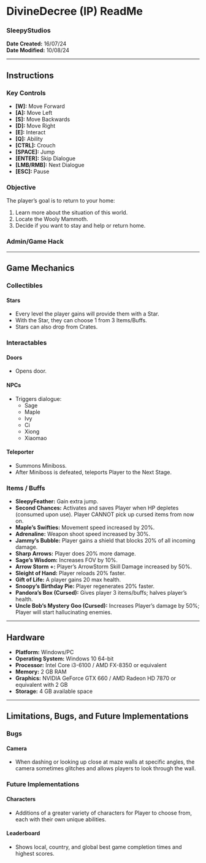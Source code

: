 # DivineDecree (IP) ReadMe

### SleepyStudios

**Date Created:** 16/07/24  
**Date Modified:** 10/08/24

---

## Instructions

### Key Controls
- **[W]:** Move Forward
- **[A]:** Move Left
- **[S]:** Move Backwards
- **[D]:** Move Right
- **[E]:** Interact
- **[Q]:** Ability
- **[CTRL]:** Crouch
- **[SPACE]:** Jump
- **[ENTER]:** Skip Dialogue
- **[LMB/RMB]:** Next Dialogue
- **[ESC]:** Pause

### Objective
The player’s goal is to return to your home:
1. Learn more about the situation of this world.
2. Locate the Wooly Mammoth.
3. Decide if you want to stay and help or return home.

### Admin/Game Hack

---

## Game Mechanics

### Collectibles

#### Stars
- Every level the player gains will provide them with a Star.
- With the Star, they can choose 1 from 3 Items/Buffs.
- Stars can also drop from Crates.

### Interactables

#### Doors
- Opens door.

#### NPCs
- Triggers dialogue:
  - Sage
  - Maple
  - Ivy
  - Ci
  - Xiong
  - Xiaomao

#### Teleporter
- Summons Miniboss.
- After Miniboss is defeated, teleports Player to the Next Stage.

### Items / Buffs

- **SleepyFeather:** Gain extra jump.
- **Second Chances:** Activates and saves Player when HP depletes (consumed upon use). Player CANNOT pick up cursed items from now on.
- **Maple’s Swifties:** Movement speed increased by 20%.
- **Adrenaline:** Weapon shoot speed increased by 30%.
- **Jammy’s Bubble:** Player gains a shield that blocks 20% of all incoming damage.
- **Sharp Arrows:** Player does 20% more damage.
- **Sage’s Wisdom:** Increases FOV by 10%.
- **Arrow Storm +:** Player’s ArrowStorm Skill Damage increased by 50%.
- **Sleight of Hand:** Player reloads 20% faster.
- **Gift of Life:** A player gains 20 max health.
- **Snoopy’s Birthday Pie:** Player regenerates 20% faster.
- **Pandora’s Box (Cursed):** Gives player 3 items/buffs; halves player’s health.
- **Uncle Bob’s Mystery Goo (Cursed):** Increases Player’s damage by 50%; Player will start hallucinating enemies.

---

## Hardware

- **Platform:** Windows/PC
- **Operating System:** Windows 10 64-bit
- **Processor:** Intel Core i3-6100 / AMD FX-8350 or equivalent
- **Memory:** 2 GB RAM
- **Graphics:** NVIDIA GeForce GTX 660 / AMD Radeon HD 7870 or equivalent with 2 GB
- **Storage:** 4 GB available space

---

## Limitations, Bugs, and Future Implementations

### Bugs

#### Camera
- When dashing or looking up close at maze walls at specific angles, the camera sometimes glitches and allows players to look through the wall.

### Future Implementations

#### Characters
- Additions of a greater variety of characters for Player to choose from, each with their own unique abilities.

#### Leaderboard
- Shows local, country, and global best game completion times and highest scores.
```
